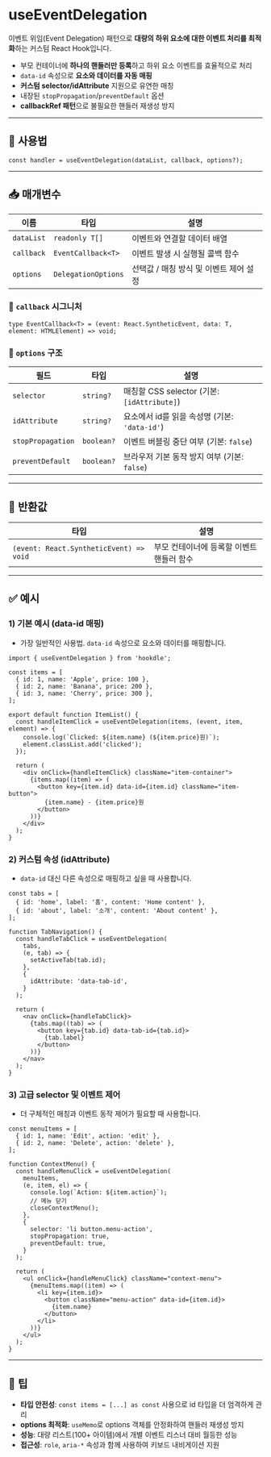 # useEventDelegation

이벤트 위임(Event Delegation) 패턴으로 **대량의 하위 요소에 대한 이벤트 처리를 최적화**하는 커스텀 React Hook입니다.

- 부모 컨테이너에 **하나의 핸들러만 등록**하고 하위 요소 이벤트를 효율적으로 처리
- `data-id` 속성으로 **요소와 데이터를 자동 매핑**
- **커스텀 selector/idAttribute** 지원으로 유연한 매칭
- 내장된 `stopPropagation`/`preventDefault` 옵션
- **callbackRef 패턴**으로 불필요한 핸들러 재생성 방지

---

## 🔗 사용법

```tsx
const handler = useEventDelegation(dataList, callback, options?);
```

---

## 📥 매개변수

| 이름       | 타입                | 설명                                   |
| ---------- | ------------------- | -------------------------------------- |
| `dataList` | `readonly T[]`      | 이벤트와 연결할 데이터 배열            |
| `callback` | `EventCallback<T>`  | 이벤트 발생 시 실행될 콜백 함수        |
| `options`  | `DelegationOptions` | 선택값 / 매칭 방식 및 이벤트 제어 설정 |

### 🔧 `callback` 시그니처

```tsx
type EventCallback<T> = (event: React.SyntheticEvent, data: T, element: HTMLElement) => void;
```

### 🔧 `options` 구조

| 필드              | 타입       | 설명                                          |
| ----------------- | ---------- | --------------------------------------------- |
| `selector`        | `string?`  | 매칭할 CSS selector (기본: `[idAttribute]`)   |
| `idAttribute`     | `string?`  | 요소에서 id를 읽을 속성명 (기본: `'data-id'`) |
| `stopPropagation` | `boolean?` | 이벤트 버블링 중단 여부 (기본: `false`)       |
| `preventDefault`  | `boolean?` | 브라우저 기본 동작 방지 여부 (기본: `false`)  |

---

## 🔁 반환값

| 타입                                    | 설명                                      |
| --------------------------------------- | ----------------------------------------- |
| `(event: React.SyntheticEvent) => void` | 부모 컨테이너에 등록할 이벤트 핸들러 함수 |

---

## ✅ 예시

### 1) 기본 예시 (data-id 매핑)

- 가장 일반적인 사용법. `data-id` 속성으로 요소와 데이터를 매핑합니다.

```tsx
import { useEventDelegation } from 'hookdle';

const items = [
  { id: 1, name: 'Apple', price: 100 },
  { id: 2, name: 'Banana', price: 200 },
  { id: 3, name: 'Cherry', price: 300 },
];

export default function ItemList() {
  const handleItemClick = useEventDelegation(items, (event, item, element) => {
    console.log(`Clicked: ${item.name} (${item.price}원)`);
    element.classList.add('clicked');
  });

  return (
    <div onClick={handleItemClick} className="item-container">
      {items.map((item) => (
        <button key={item.id} data-id={item.id} className="item-button">
          {item.name} - {item.price}원
        </button>
      ))}
    </div>
  );
}
```

### 2) 커스텀 속성 (idAttribute)

- `data-id` 대신 다른 속성으로 매핑하고 싶을 때 사용합니다.

```tsx
const tabs = [
  { id: 'home', label: '홈', content: 'Home content' },
  { id: 'about', label: '소개', content: 'About content' },
];

function TabNavigation() {
  const handleTabClick = useEventDelegation(
    tabs,
    (e, tab) => {
      setActiveTab(tab.id);
    },
    {
      idAttribute: 'data-tab-id',
    }
  );

  return (
    <nav onClick={handleTabClick}>
      {tabs.map((tab) => (
        <button key={tab.id} data-tab-id={tab.id}>
          {tab.label}
        </button>
      ))}
    </nav>
  );
}
```

### 3) 고급 selector 및 이벤트 제어

- 더 구체적인 매칭과 이벤트 동작 제어가 필요할 때 사용합니다.

```tsx
const menuItems = [
  { id: 1, name: 'Edit', action: 'edit' },
  { id: 2, name: 'Delete', action: 'delete' },
];

function ContextMenu() {
  const handleMenuClick = useEventDelegation(
    menuItems,
    (e, item, el) => {
      console.log(`Action: ${item.action}`);
      // 메뉴 닫기
      closeContextMenu();
    },
    {
      selector: 'li button.menu-action',
      stopPropagation: true,
      preventDefault: true,
    }
  );

  return (
    <ul onClick={handleMenuClick} className="context-menu">
      {menuItems.map((item) => (
        <li key={item.id}>
          <button className="menu-action" data-id={item.id}>
            {item.name}
          </button>
        </li>
      ))}
    </ul>
  );
}
```

---

## 🧩 팁

- **타입 안전성**: `const items = [...] as const` 사용으로 id 타입을 더 엄격하게 관리
- **options 최적화**: `useMemo`로 options 객체를 안정화하여 핸들러 재생성 방지
- **성능**: 대량 리스트(100+ 아이템)에서 개별 이벤트 리스너 대비 월등한 성능
- **접근성**: `role`, `aria-*` 속성과 함께 사용하여 키보드 내비게이션 지원
